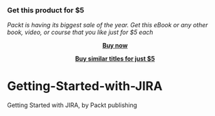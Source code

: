 
### Get this product for $5

<i>Packt is having its biggest sale of the year. Get this eBook or any other book, video, or course that you like just for $5 each</i>


<b><p align='center'>[Buy now](https://packt.link/9781803232546)</p></b>


<b><p align='center'>[Buy similar titles for just $5](https://subscription.packtpub.com/search)</p></b>


# Getting-Started-with-JIRA
Getting Started with JIRA, by Packt publishing
